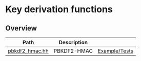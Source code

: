 # Key derivation functions

## Overview

| Path                              | Description |                                      |
| --------------------------------- | ----------- | ------------------------------------ |
| [pbkdf2\_hmac.hh](pbkdf2_hmac.hh) | PBKDF2-HMAC | [Example/Tests](pbkdf2_hmac.test.cc) |
